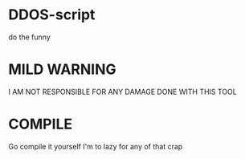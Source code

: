 # DDOS-script
do the funny
# MILD WARNING
I AM NOT RESPONSIBLE FOR ANY DAMAGE DONE WITH THIS TOOL
# COMPILE
Go compile it yourself I'm to lazy for any of that crap
